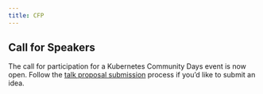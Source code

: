 ```yaml
---
title: CFP
---
```


## Call for Speakers

The call for participation for a Kubernetes Community Days event is now open. 
Follow the [talk proposal submission](../cfp) process if you’d like to submit an idea.
